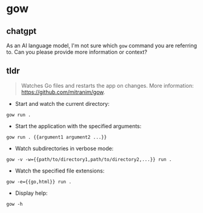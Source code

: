 # gow 
## chatgpt 
As an AI language model, I'm not sure which `gow` command you are referring to. Can you please provide more information or context? 

## tldr 
 
> Watches Go files and restarts the app on changes.
> More information: <https://github.com/mitranim/gow>.

- Start and watch the current directory:

`gow run .`

- Start the application with the specified arguments:

`gow run . {{argument1 argument2 ...}}`

- Watch subdirectories in verbose mode:

`gow -v -w={{path/to/directory1,path/to/directory2,...}} run .`

- Watch the specified file extensions:

`gow -e={{go,html}} run .`

- Display help:

`gow -h`
